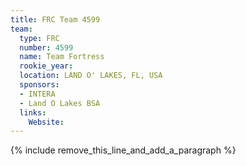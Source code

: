```yaml
---
title: FRC Team 4599
team:
  type: FRC
  number: 4599
  name: Team Fortress
  rookie_year:
  location: LAND O' LAKES, FL, USA
  sponsors:
  - INTERA
  - Land O Lakes BSA
  links:
    Website:
---
```


{% include remove_this_line_and_add_a_paragraph %}